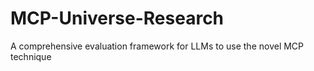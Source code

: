 # MCP-Universe-Research
A comprehensive evaluation framework for LLMs to use the novel MCP technique
